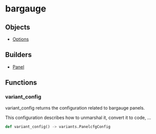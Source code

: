 # <span class="badge package-variant-panelcfg"></span> bargauge

## Objects

 * <span class="badge object-type-class"></span> [Options](./object-Options.md)
## Builders

 * <span class="badge builder"></span> [Panel](./builder-Panel.md)
## Functions

### <span class="badge function"></span> variant_config

variant_config returns the configuration related to bargauge panels.

This configuration describes how to unmarshal it, convert it to code, …

```python
def variant_config() -> variants.PanelcfgConfig
```

